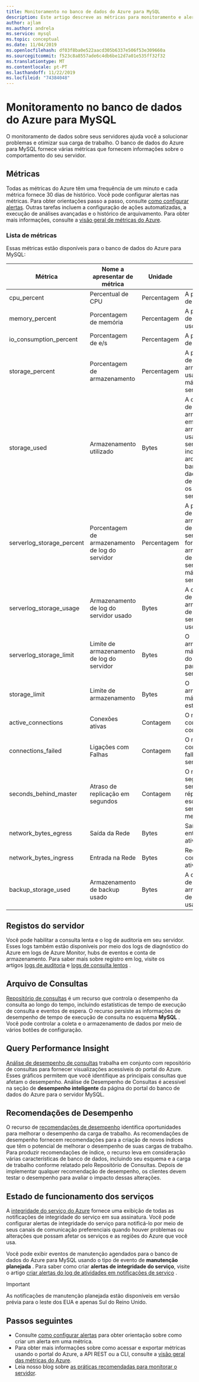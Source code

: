 ```yaml
---
title: Monitoramento no banco de dados do Azure para MySQL
description: Este artigo descreve as métricas para monitoramento e alertas para o banco de dados do Azure para MySQL, incluindo CPU, armazenamento e estatísticas de conexão.
author: ajlam
ms.author: andrela
ms.service: mysql
ms.topic: conceptual
ms.date: 11/04/2019
ms.openlocfilehash: df03f8ba0e522aacd305b6337e506f53e309660a
ms.sourcegitcommit: f523c8a8557ade6c4db6be12d7a01e535ff32f32
ms.translationtype: MT
ms.contentlocale: pt-PT
ms.lasthandoff: 11/22/2019
ms.locfileid: "74384048"
---
```

# <a name="monitoring-in-azure-database-for-mysql"></a>Monitoramento no banco de dados do Azure para MySQL
O monitoramento de dados sobre seus servidores ajuda você a solucionar problemas e otimizar sua carga de trabalho. O banco de dados do Azure para MySQL fornece várias métricas que fornecem informações sobre o comportamento do seu servidor.

## <a name="metrics"></a>Métricas
Todas as métricas do Azure têm uma frequência de um minuto e cada métrica fornece 30 dias de histórico. Você pode configurar alertas nas métricas. Para obter orientações passo a passo, consulte [como configurar alertas](howto-alert-on-metric.md). Outras tarefas incluem a configuração de ações automatizadas, a execução de análises avançadas e o histórico de arquivamento. Para obter mais informações, consulte a [visão geral de métricas do Azure](../monitoring-and-diagnostics/monitoring-overview-metrics.md).

### <a name="list-of-metrics"></a>Lista de métricas
Essas métricas estão disponíveis para o banco de dados do Azure para MySQL:

|Métrica|Nome a apresentar de métrica|Unidade|Descrição|
|---|---|---|---|
|cpu_percent|Percentual de CPU|Percentagem|A porcentagem de CPU em uso.|
|memory_percent|Porcentagem de memória|Percentagem|A porcentagem de memória em uso.|
|io_consumption_percent|Porcentagem de e/s|Percentagem|A porcentagem de e/s em uso.|
|storage_percent|Porcentagem de armazenamento|Percentagem|A porcentagem de armazenamento usada fora do máximo do servidor.|
|storage_used|Armazenamento utilizado|Bytes|A quantidade de armazenamento em uso. O armazenamento usado pelo serviço pode incluir os arquivos de banco de dados, os logs de transações e os logs do servidor.|
|serverlog_storage_percent|Porcentagem de armazenamento de log do servidor|Percentagem|A porcentagem de armazenamento de log do servidor usado fora do armazenamento de log do servidor máximo do servidor.|
|serverlog_storage_usage|Armazenamento de log do servidor usado|Bytes|A quantidade de armazenamento de log do servidor em uso.|
|serverlog_storage_limit|Limite de armazenamento de log do servidor|Bytes|O armazenamento máximo de log do servidor para este servidor.|
|storage_limit|Limite de armazenamento|Bytes|O armazenamento máximo para este servidor.|
|active_connections|Conexões ativas|Contagem|O número de conexões ativas com o servidor.|
|connections_failed|Ligações com Falhas|Contagem|O número de conexões com falha com o servidor.|
|seconds_behind_master|Atraso de replicação em segundos|Contagem|O número de segundos que o servidor de réplica está esdefasando no servidor mestre.|
|network_bytes_egress|Saída da Rede|Bytes|Saída de rede entre conexões ativas.|
|network_bytes_ingress|Entrada na Rede|Bytes|Rede entre conexões ativas.|
|backup_storage_used|Armazenamento de backup usado|Bytes|A quantidade de armazenamento de backup usada.|

## <a name="server-logs"></a>Registos do servidor
Você pode habilitar a consulta lenta e o log de auditoria em seu servidor. Esses logs também estão disponíveis por meio dos logs de diagnóstico do Azure em logs de Azure Monitor, hubs de eventos e conta de armazenamento. Para saber mais sobre registro em log, visite os artigos [logs de auditoria](concepts-audit-logs.md) e [logs de consulta lentos](concepts-server-logs.md) .

## <a name="query-store"></a>Arquivo de Consultas
[Repositório de consultas](concepts-query-store.md) é um recurso que controla o desempenho da consulta ao longo do tempo, incluindo estatísticas de tempo de execução de consulta e eventos de espera. O recurso persiste as informações de desempenho de tempo de execução de consulta no esquema **MySQL** . Você pode controlar a coleta e o armazenamento de dados por meio de vários botões de configuração.

## <a name="query-performance-insight"></a>Query Performance Insight
[Análise de desempenho de consultas](concepts-query-performance-insight.md) trabalha em conjunto com repositório de consultas para fornecer visualizações acessíveis do portal do Azure. Esses gráficos permitem que você identifique as principais consultas que afetam o desempenho. Análise de Desempenho de Consultas é acessível na seção de **desempenho inteligente** da página do portal do banco de dados do Azure para o servidor MySQL.

## <a name="performance-recommendations"></a>Recomendações de Desempenho
O recurso de [recomendações de desempenho](concepts-performance-recommendations.md) identifica oportunidades para melhorar o desempenho da carga de trabalho. As recomendações de desempenho fornecem recomendações para a criação de novos índices que têm o potencial de melhorar o desempenho de suas cargas de trabalho. Para produzir recomendações de índice, o recurso leva em consideração várias características de banco de dados, incluindo seu esquema e a carga de trabalho conforme relatado pelo Repositório de Consultas. Depois de implementar qualquer recomendação de desempenho, os clientes devem testar o desempenho para avaliar o impacto dessas alterações.

## <a name="service-health"></a>Estado de funcionamento dos serviços
A [integridade do serviço do Azure](../service-health/overview.md) fornece uma exibição de todas as notificações de integridade do serviço em sua assinatura. Você pode configurar alertas de integridade do serviço para notificá-lo por meio de seus canais de comunicação preferenciais quando houver problemas ou alterações que possam afetar os serviços e as regiões do Azure que você usa.

Você pode exibir eventos de manutenção agendados para o banco de dados do Azure para MySQL usando o tipo de evento de **manutenção planejada** . Para saber como criar **alertas de integridade do serviço**, visite o artigo [criar alertas do log de atividades em notificações de serviço](../service-health/alerts-activity-log-service-notifications.md) .

> [!IMPORTANT]
> As notificações de manutenção planejada estão disponíveis em versão prévia para o leste dos EUA e apenas Sul do Reino Unido.

## <a name="next-steps"></a>Passos seguintes
- Consulte [como configurar alertas](howto-alert-on-metric.md) para obter orientação sobre como criar um alerta em uma métrica.
- Para obter mais informações sobre como acessar e exportar métricas usando o portal do Azure, a API REST ou a CLI, consulte a [visão geral das métricas do Azure](../monitoring-and-diagnostics/monitoring-overview-metrics.md).
- Leia nosso blog sobre [as práticas recomendadas para monitorar o servidor](https://azure.microsoft.com/blog/best-practices-for-alerting-on-metrics-with-azure-database-for-mysql-monitoring/).
